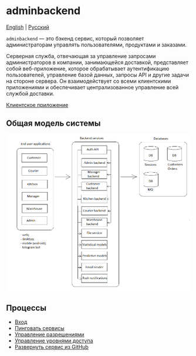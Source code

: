 # adminbackend

[English](adminbackend.md) | [Русский](adminbackend.ru.md)

`adminbackend` — это бэкенд сервис, который позволяет администраторам управлять пользователями, продуктами и заказами.

Серверная служба, отвечающая за управление запросами администраторов в компании, занимающейся доставкой, представляет собой веб-приложение, которое обрабатывает аутентификацию пользователей, управление базой данных, запросы API и другие задачи на стороне сервера.
Он взаимодействует со всеми клиентскими приложениями и обеспечивает централизованное управление всей службой доставки.

[Клиентское приложение](../frontend/adminclient.ru.md)

## Общая модель системы 

![system_overall](../img/system_overall.png)

## Процессы 

- [Вход](../processes/auth/signin.ru.md)
- [Пинговать сервисы](../processes/admin/pingservices.ru.md)
- [Управление разрешениями](../processes/admin/managepermissions.ru.md)
- [Управление уровнями доступа](../processes/admin/manageaccesslevels.ru.md)
- [Развернуть сервис из GitHub](../processes/admin/deployservice.ru.md)
